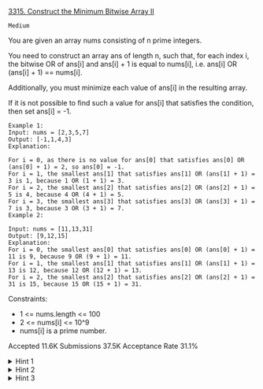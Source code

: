 [3315. Construct the Minimum Bitwise Array II](https://leetcode.com/problems/construct-the-minimum-bitwise-array-ii/)

`Medium`

You are given an array nums consisting of n prime integers.

You need to construct an array ans of length n, such that, for each index i, the bitwise OR of ans[i] and ans[i] + 1 is equal to nums[i], i.e. ans[i] OR (ans[i] + 1) == nums[i].

Additionally, you must minimize each value of ans[i] in the resulting array.

If it is not possible to find such a value for ans[i] that satisfies the condition, then set ans[i] = -1.

```
Example 1:
Input: nums = [2,3,5,7]
Output: [-1,1,4,3]
Explanation:

For i = 0, as there is no value for ans[0] that satisfies ans[0] OR (ans[0] + 1) = 2, so ans[0] = -1.
For i = 1, the smallest ans[1] that satisfies ans[1] OR (ans[1] + 1) = 3 is 1, because 1 OR (1 + 1) = 3.
For i = 2, the smallest ans[2] that satisfies ans[2] OR (ans[2] + 1) = 5 is 4, because 4 OR (4 + 1) = 5.
For i = 3, the smallest ans[3] that satisfies ans[3] OR (ans[3] + 1) = 7 is 3, because 3 OR (3 + 1) = 7.
Example 2:

Input: nums = [11,13,31]
Output: [9,12,15]
Explanation:
For i = 0, the smallest ans[0] that satisfies ans[0] OR (ans[0] + 1) = 11 is 9, because 9 OR (9 + 1) = 11.
For i = 1, the smallest ans[1] that satisfies ans[1] OR (ans[1] + 1) = 13 is 12, because 12 OR (12 + 1) = 13.
For i = 2, the smallest ans[2] that satisfies ans[2] OR (ans[2] + 1) = 31 is 15, because 15 OR (15 + 1) = 31.
```

Constraints:

- 1 <= nums.length <= 100
- 2 <= nums[i] <= 10^9
- nums[i] is a prime number.

Accepted
11.6K
Submissions
37.5K
Acceptance Rate
31.1%

<details>
<summary>Hint 1</summary>

Consider the binary representation of nums[i].

</details>
<details>
<summary>Hint 2</summary>

Answer is -1 for even nums[i].

</details>
<details>
<summary>Hint 3</summary>

Try unsetting a single bit from nums[i].

</details>